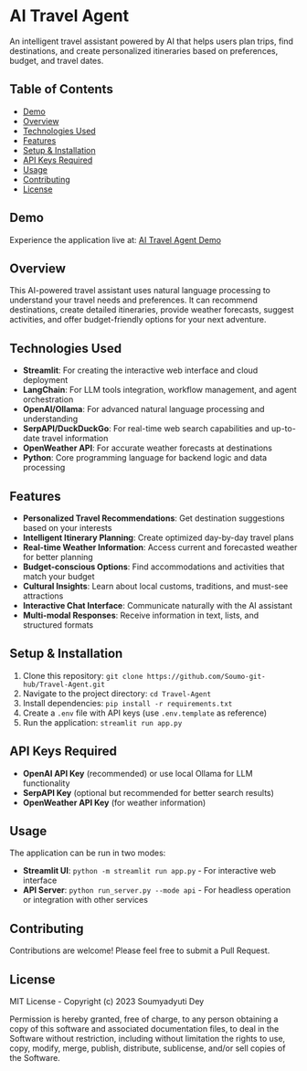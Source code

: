 # AI Travel Agent

An intelligent travel assistant powered by AI that helps users plan trips, find destinations, and create personalized itineraries based on preferences, budget, and travel dates.

## Table of Contents
- [Demo](#demo)
- [Overview](#overview)
- [Technologies Used](#technologies-used)
- [Features](#features)
- [Setup & Installation](#setup--installation)
- [API Keys Required](#api-keys-required)
- [Usage](#usage)
- [Contributing](#contributing)
- [License](#license)

## Demo

Experience the application live at: [AI Travel Agent Demo](https://soumo-travel-agent-app.streamlit.app)

## Overview

This AI-powered travel assistant uses natural language processing to understand your travel needs and preferences. It can recommend destinations, create detailed itineraries, provide weather forecasts, suggest activities, and offer budget-friendly options for your next adventure.

## Technologies Used

- **Streamlit**: For creating the interactive web interface and cloud deployment
- **LangChain**: For LLM tools integration, workflow management, and agent orchestration
- **OpenAI/Ollama**: For advanced natural language processing and understanding
- **SerpAPI/DuckDuckGo**: For real-time web search capabilities and up-to-date travel information
- **OpenWeather API**: For accurate weather forecasts at destinations
- **Python**: Core programming language for backend logic and data processing

## Features

- **Personalized Travel Recommendations**: Get destination suggestions based on your interests
- **Intelligent Itinerary Planning**: Create optimized day-by-day travel plans
- **Real-time Weather Information**: Access current and forecasted weather for better planning
- **Budget-conscious Options**: Find accommodations and activities that match your budget
- **Cultural Insights**: Learn about local customs, traditions, and must-see attractions
- **Interactive Chat Interface**: Communicate naturally with the AI assistant
- **Multi-modal Responses**: Receive information in text, lists, and structured formats

## Setup & Installation

1. Clone this repository:  `git clone https://github.com/Soumo-git-hub/Travel-Agent.git`
2. Navigate to the project directory: `cd Travel-Agent`
3. Install dependencies: `pip install -r requirements.txt`
4. Create a `.env` file with API keys (use `.env.template` as reference)
5. Run the application: `streamlit run app.py`

## API Keys Required

- **OpenAI API Key** (recommended) or use local Ollama for LLM functionality
- **SerpAPI Key** (optional but recommended for better search results)
- **OpenWeather API Key** (for weather information)

## Usage

The application can be run in two modes:
- **Streamlit UI**: `python -m streamlit run app.py` - For interactive web interface
- **API Server**: `python run_server.py --mode api` - For headless operation or integration with other services

## Contributing

Contributions are welcome! Please feel free to submit a Pull Request.

## License

MIT License - Copyright (c) 2023 Soumyadyuti Dey

Permission is hereby granted, free of charge, to any person obtaining a copy of this software and associated documentation files, to deal in the Software without restriction, including without limitation the rights to use, copy, modify, merge, publish, distribute, sublicense, and/or sell copies of the Software.